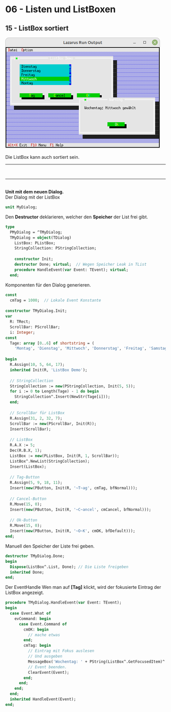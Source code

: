 # 06 - Listen und ListBoxen
## 15 - ListBox sortiert

<img src="image.png" alt="Selfhtml"><br><br>
Die ListBox kann auch sortiert sein.
<hr><br>
<hr><br>
<b>Unit mit dem neuen Dialog.</b>
<br>
Der Dialog mit der ListBox

```pascal
unit MyDialog;

```

Den <b>Destructor</b> deklarieren, welcher den <b>Speicher</b> der List frei gibt.

```pascal
type
  PMyDialog = ^TMyDialog;
  TMyDialog = object(TDialog)
    ListBox: PListBox;
    StringCollection: PStringCollection;

    constructor Init;
    destructor Done; virtual;  // Wegen Speicher Leak in TList
    procedure HandleEvent(var Event: TEvent); virtual;
  end;

```

Komponenten für den Dialog generieren.

```pascal
const
  cmTag = 1000;  // Lokale Event Konstante

constructor TMyDialog.Init;
var
  R: TRect;
  ScrollBar: PScrollBar;
  i: Integer;
const
  Tage: array [0..6] of shortstring = (
    'Montag', 'Dienstag', 'Mittwoch', 'Donnerstag', 'Freitag', 'Samstag', 'Sonntag');

begin
  R.Assign(10, 5, 64, 17);
  inherited Init(R, 'ListBox Demo');

  // StringCollection
  StringCollection := new(PStringCollection, Init(5, 5));
  for i := 0 to Length(Tage) - 1 do begin
    StringCollection^.Insert(NewStr(Tage[i]));
  end;

  // ScrollBar für ListBox
  R.Assign(31, 2, 32, 7);
  ScrollBar := new(PScrollBar, Init(R));
  Insert(ScrollBar);

  // ListBox
  R.A.X := 5;
  Dec(R.B.X, 1);
  ListBox := new(PListBox, Init(R, 1, ScrollBar));
  ListBox^.NewList(StringCollection);
  Insert(ListBox);

  // Tag-Button
  R.Assign(5, 9, 18, 11);
  Insert(new(PButton, Init(R, '~T~ag', cmTag, bfNormal)));

  // Cancel-Button
  R.Move(15, 0);
  Insert(new(PButton, Init(R, '~C~ancel', cmCancel, bfNormal)));

  // Ok-Button
  R.Move(15, 0);
  Insert(new(PButton, Init(R, '~O~K', cmOK, bfDefault)));
end;

```

Manuell den Speicher der Liste frei geben.

```pascal
destructor TMyDialog.Done;
begin
  Dispose(ListBox^.List, Done); // Die Liste freigeben
  inherited Done;
end;

```

Der EventHandle
Wen man auf <b>[Tag]</b> klickt, wird der fokusierte Eintrag der ListBox angezeigt.

```pascal
procedure TMyDialog.HandleEvent(var Event: TEvent);
begin
  case Event.What of
    evCommand: begin
      case Event.Command of
        cmOK: begin
          // mache etwas
        end;
        cmTag: begin
          // Eintrag mit Fokus auslesen
          // Und ausgeben
          MessageBox('Wochentag: ' + PString(ListBox^.GetFocusedItem)^ + ' gew' + #132 + 'hlt', nil, mfOKButton);
          // Event beenden.
          ClearEvent(Event);
        end;
      end;
    end;
  end;
  inherited HandleEvent(Event);
end;

```


